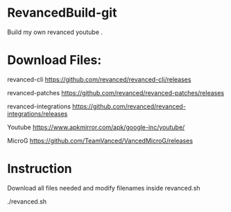 # RevancedBuild-git
Build my own revanced youtube .

# Download Files:

revanced-cli
https://github.com/revanced/revanced-cli/releases
 
revanced-patches
https://github.com/revanced/revanced-patches/releases

revanced-integrations
https://github.com/revanced/revanced-integrations/releases

Youtube
https://www.apkmirror.com/apk/google-inc/youtube/

MicroG 
https://github.com/TeamVanced/VancedMicroG/releases

# Instruction

Download all files needed and modify filenames inside revanced.sh 


./revanced.sh
